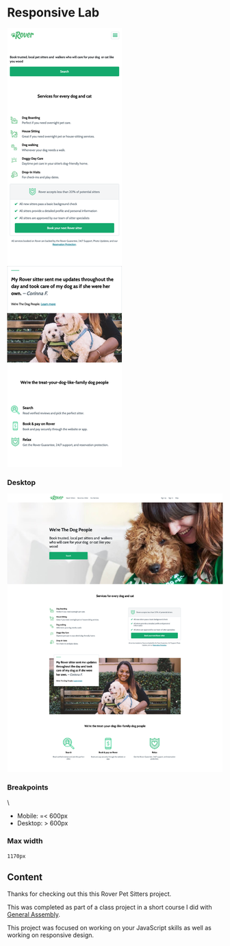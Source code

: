 # Responsive Lab

![mobile design](./rover-mobile-screenshot.png)

### Desktop

![desktop design](./rover-desktop-screenshot.png)

### Breakpoints
\
- Mobile: =< 600px
- Desktop: > 600px

### Max width

`1170px`


## Content

Thanks for checking out this this Rover Pet Sitters project. 

This was completed as part of a class project in a short course I did with [General Assembly](https://generalassemb.ly/students/courses/front-end-web-development-short-course/london).

This project was focused on working on your JavaScript skills as well as working on responsive design. 

